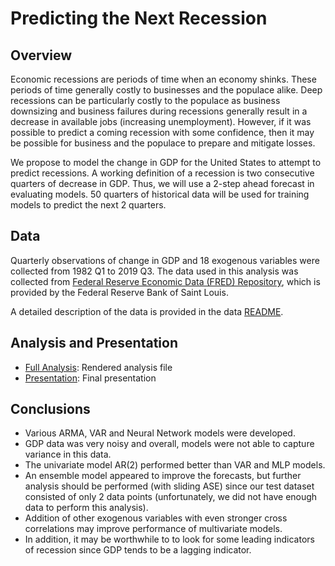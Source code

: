 # Predicting the Next Recession

## Overview

Economic recessions are periods of time when an economy shinks.
These periods of time generally costly to businesses and the populace alike.
Deep recessions can be particularly costly to the populace as business downsizing and business failures during recessions generally result in a decrease in available jobs (increasing unemployment).
However, if it was possible to predict a coming recession with some confidence, then it may be possible for business and the populace to prepare and mitigate losses.

We propose to model the change in GDP for the United States to attempt to predict recessions.
A working definition of a recession is two consecutive quarters of decrease in GDP.
Thus, we will use a 2-step ahead forecast in evaluating models.
50 quarters of historical data will be used for training models to predict the next 2 quarters.

## Data

Quarterly observations of change in GDP and 18 exogenous variables were collected from 1982 Q1 to 2019 Q3.
The data used in this analysis was collected from 
[Federal Reserve Economic Data (FRED) Repository](https://fred.stlouisfed.org/),
which is provided by the Federal Reserve Bank of Saint Louis.

A detailed description of the data is provided in the data [README](./data/README.md).

## Analysis and Presentation

* [Full Analysis](./analysis/gdp_prediction_analysis.html): Rendered analysis file
* [Presentation](./presentation/forecasting_recessions_final.pdf): Final presentation

## Conclusions

* Various ARMA, VAR and Neural Network models were developed.
* GDP data was very noisy and overall, models were not able to capture variance in this data.
* The univariate model AR(2) performed better than VAR and MLP models.
* An ensemble model appeared to improve the forecasts, but further analysis should be performed (with sliding ASE) since our test dataset consisted of only 2 data points (unfortunately, we did not have enough data to perform this analysis).
* Addition of other exogenous variables with even stronger cross correlations may improve performance of multivariate models.
* In addition, it may be worthwhile to to look for some leading indicators of recession since GDP tends to be a lagging indicator.




